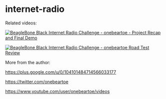 internet-radio
==============


Related videos:

[![BeagleBone Black Internet Radio Challenge - onebeartoe - Project Recap and Final Demo](http://img.youtube.com/vi/hKd9Hup4XZA/0.jpg)](https://www.youtube.com/watch?v=hKd9Hup4XZA "BeagleBone Black Internet Radio Challenge - onebeartoe - Project Recap and Final Demo")

[![BeagleBone Black Internet Radio Challenge - onebeartoe Road Test Review](http://img.youtube.com/vi/immOjiOUrSQ/0.jpg)](https://www.youtube.com/watch?v=immOjiOUrSQ "BeagleBone Black Internet Radio Challenge - onebeartoe Road Test Review")

More from the author:

https://plus.google.com/u/0/104101484714566033177

https://twitter.com/onebeartoe

https://www.youtube.com/user/onebeartoe/videos

